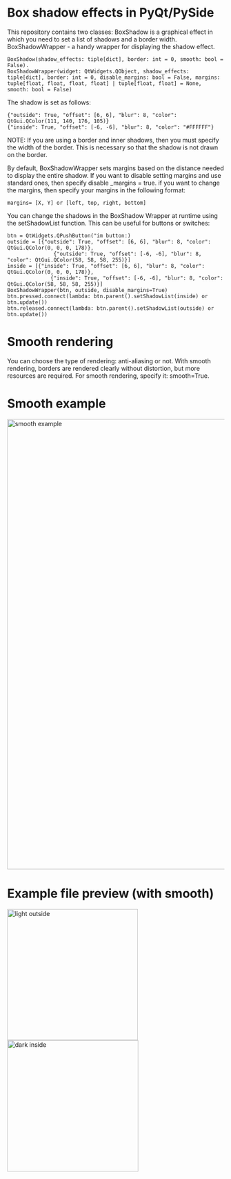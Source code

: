# Box shadow effects in PyQt/PySide
This repository contains two classes: BoxShadow is a graphical effect in which you need to set a list of shadows and a border width. BoxShadowWrapper - a handy wrapper for displaying the shadow effect.

    BoxShadow(shadow_effects: tiple[dict], border: int = 0, smooth: bool = False).
    BoxShadowWrapper(widget: QtWidgets.QObject, shadow_effects: tiple[dict], border: int = 0, disable_margins: bool = False, margins: tuple[float, float, float, float] | tuple[float, float] = None, smooth: bool = False)

The shadow is set as follows:
 
    {"outside": True, "offset": [6, 6], "blur": 8, "color": QtGui.QColor(111, 140, 176, 105)}
    {"inside": True, "offset": [-6, -6], "blur": 8, "color": "#FFFFFF"}
   
 NOTE: If you are using a border and inner shadows, then you must specify the width of the border. This is necessary so that the shadow is not drawn on the border.
 
 By default, BoxShadowWrapper sets margins based on the distance needed to display the entire shadow. If you want to disable setting margins and use standard ones, then specify disable _margins = true. if you want to change the margins, then specify your margins in the following format:

    margins= [X, Y] or [left, top, right, bottom]
   
 You can change the shadows in the BoxShadow Wrapper at runtime using the setShadowList function. This can be useful for buttons or switches:

    btn = QtWidgets.QPushButton("im button:)
    outside = [{"outside": True, "offset": [6, 6], "blur": 8, "color": QtGui.QColor(0, 0, 0, 178)},
                   {"outside": True, "offset": [-6, -6], "blur": 8, "color": QtGui.QColor(58, 58, 58, 255)}]
    inside = [{"inside": True, "offset": [6, 6], "blur": 8, "color": QtGui.QColor(0, 0, 0, 178)},
                  {"inside": True, "offset": [-6, -6], "blur": 8, "color": QtGui.QColor(58, 58, 58, 255)}]
    BoxShadowWrapper(btn, outside, disable_margins=True)
    btn.pressed.connect(lambda: btn.parent().setShadowList(inside) or btn.update())
    btn.released.connect(lambda: btn.parent().setShadowList(outside) or btn.update())
 
 # Smooth rendering
 You can choose the type of rendering: anti-aliasing or not. With smooth rendering, borders are rendered clearly without distortion, but more resources are required. For smooth rendering, specify it: smooth=True.
 
 # Smooth example
 <img width="1041" alt="smooth example" src="https://user-images.githubusercontent.com/87101242/209466761-095e04be-e8b5-4362-b593-724e5e7a62fe.png">

 # Example file preview (with smooth)
 <img width="303" alt="light outside" src="https://user-images.githubusercontent.com/87101242/209801809-53667138-1f34-488b-bc7b-0d1ca20ba0c7.png">
 <img width="304" alt="dark inside" src="https://user-images.githubusercontent.com/87101242/209801821-e1e06aa2-6485-46a0-b7a0-a4a42f72a663.png">
